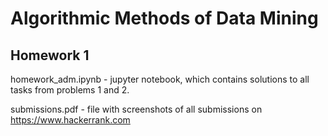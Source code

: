 # Algorithmic Methods of Data Mining 
## Homework 1

homework_adm.ipynb - jupyter notebook, which contains solutions to all tasks from problems 1 and 2.

submissions.pdf - file with screenshots of all submissions on https://www.hackerrank.com
